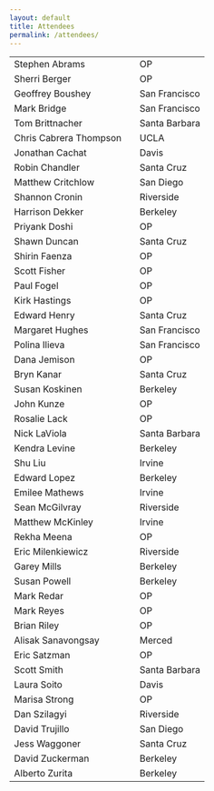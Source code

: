 ```yaml
---
layout: default
title: Attendees
permalink: /attendees/
--- 
```


<table cellspacing="14">
<tr>	<td>	Stephen Abrams	</td>	<td>	</td>	<td>	OP	</td>	</tr>
<tr>	<td>	Sherri Berger	</td>	<td>	</td>	<td>	OP	</td>	</tr>
<tr>	<td>	Geoffrey Boushey	</td>	<td>	</td>	<td>	San Francisco	</td>	</tr>
<tr>	<td>	Mark Bridge	</td>	<td>	</td>	<td>	San Francisco	</td>	</tr>
<tr>	<td>	Tom Brittnacher	</td>	<td>	</td>	<td>	Santa Barbara	</td>	</tr>
<tr>	<td>	Chris Cabrera Thompson	</td>	<td>	</td>	<td>	UCLA	</td>	</tr>
<tr>	<td>	Jonathan Cachat	</td>	<td>	</td>	<td>	Davis	</td>	</tr>
<tr>	<td>	Robin Chandler	</td>	<td>	</td>	<td>	Santa Cruz	</td>	</tr>
<tr>	<td>	Matthew Critchlow	</td>	<td>	</td>	<td>	San Diego	</td>	</tr>
<tr>	<td>	Shannon Cronin	</td>	<td>	</td>	<td>	Riverside	</td>	</tr>
<tr>	<td>	Harrison Dekker	</td>	<td>	</td>	<td>	Berkeley	</td>	</tr>
<tr>	<td>	Priyank Doshi	</td>	<td>	</td>	<td>	OP	</td>	</tr>
<tr>	<td>	Shawn Duncan	</td>	<td>	</td>	<td>	Santa Cruz	</td>	</tr>
<tr>	<td>	Shirin Faenza	</td>	<td>	</td>	<td>	OP	</td>	</tr>
<tr>	<td>	Scott Fisher	</td>	<td>	</td>	<td>	OP	</td>	</tr>
<tr>	<td>	Paul Fogel	</td>	<td>	</td>	<td>	OP	</td>	</tr>
<tr>	<td>	Kirk Hastings	</td>	<td>	</td>	<td>	OP	</td>	</tr>
<tr>	<td>	Edward Henry	</td>	<td>	</td>	<td>	Santa Cruz	</td>	</tr>
<tr>	<td>	Margaret Hughes </td>	<td>	</td>	<td>	San Francisco	</td>	</tr>
<tr>	<td>	Polina Ilieva	</td>	<td>	</td>	<td>	San Francisco	</td>	</tr>
<tr>	<td>	Dana Jemison	</td>	<td>	</td>	<td>	OP	</td>	</tr>
<tr>	<td>	Bryn Kanar	</td>	<td>	</td>	<td>	Santa Cruz	</td>	</tr>
<tr>	<td>	Susan Koskinen	</td>	<td>	</td>	<td>	Berkeley	</td>	</tr>
<tr>	<td>	John Kunze	</td>	<td>	</td>	<td>	OP	</td>	</tr>
<tr>	<td>	Rosalie Lack	</td>	<td>	</td>	<td>	OP	</td>	</tr>
<tr>	<td>	Nick LaViola	</td>	<td>	</td>	<td>	Santa Barbara	</td>	</tr>
<tr>	<td>	Kendra Levine	</td>	<td>	</td>	<td>	Berkeley	</td>	</tr>
<tr>	<td>	Shu Liu	</td>	<td>	</td>	<td>	Irvine	</td>	</tr>
<tr>	<td>	Edward Lopez	</td>	<td>	</td>	<td>	Berkeley	</td>	</tr>
<tr>	<td>	Emilee Mathews	</td>	<td>	</td>	<td>	Irvine	</td>	</tr>
<tr>	<td>	Sean  McGilvray	</td>	<td>	</td>	<td>	Riverside	</td>	</tr>
<tr>	<td>	Matthew McKinley	</td>	<td>	</td>	<td>	Irvine	</td>	</tr>
<tr>	<td>	Rekha Meena	</td>	<td>	</td>	<td>	OP	</td>	</tr>
<tr>	<td>	Eric Milenkiewicz	</td>	<td>	</td>	<td>	Riverside	</td>	</tr>
<tr>	<td>	Garey Mills	</td>	<td>	</td>	<td>	Berkeley	</td>	</tr>
<tr>	<td>	Susan Powell	</td>	<td>	</td>	<td>	Berkeley	</td>	</tr>
<tr>	<td>	Mark Redar	</td>	<td>	</td>	<td>	OP	</td>	</tr>
<tr>	<td>	Mark Reyes	</td>	<td>	</td>	<td>	OP	</td>	</tr>
<tr>	<td>	Brian Riley	</td>	<td>	</td>	<td>	OP	</td>	</tr>
<tr>	<td>	Alisak Sanavongsay	</td>	<td>	</td>	<td>	Merced	</td>	</tr>
<tr>	<td>	Eric Satzman	</td>	<td>	</td>	<td>	OP	</td>	</tr>
<tr>	<td>	Scott Smith	</td>	<td>	</td>	<td>	Santa Barbara	</td>	</tr>
<tr>	<td>	Laura Soito	</td>	<td>	</td>	<td>	Davis	</td>	</tr>
<tr>	<td>	Marisa Strong	</td>	<td>	</td>	<td>	OP	</td>	</tr>
<tr>	<td>	Dan Szilagyi	</td>	<td>	</td>	<td>	Riverside	</td>	</tr>
<tr>	<td>	David Trujillo	</td>	<td>	</td>	<td>	San Diego	</td>	</tr>
<tr>	<td>	Jess Waggoner	</td>	<td>	</td>	<td>	Santa Cruz	</td>	</tr>
<tr>	<td>	David Zuckerman	</td>	<td>	</td>	<td>	Berkeley	</td>	</tr>
<tr>	<td>	Alberto Zurita	</td>	<td>	</td>	<td>	Berkeley	</td>	</tr>
</table>

